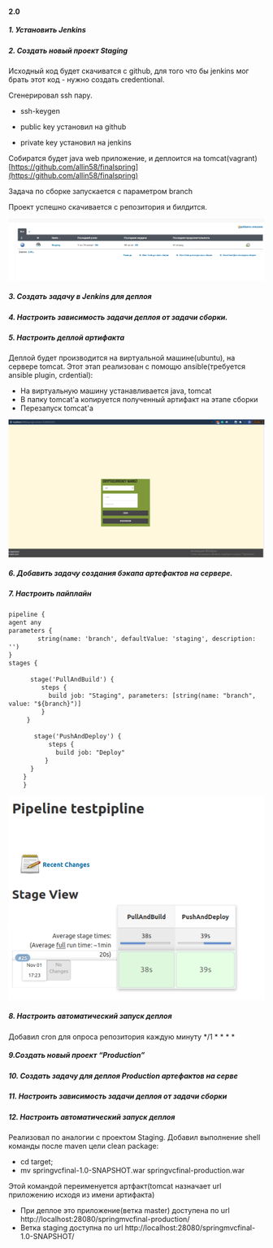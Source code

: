 ﻿#### 2.0 

#####  1. Установить Jenkins


#####  2. Создать новый проект Staging

Исходный код будет скачиватся с github, для того что бы jenkins мог брать этот код - нужно создать credentional.

Сгенерировал ssh пару.
- ssh-keygen
 
- public key установил на github
- private key установил на jenkins


Собиратся будет java web приложение, и деплоится на tomcat(vagrant) 
[https://github.com/allin58/finalspring](https://github.com/allin58/finalspring)

Задача по сборке запускается с параметром branch

Проект успешно скачивается с репозитория и билдится.

![Image alt](https://github.com/allin58/DevOps/blob/master/lab-2.0/1.PNG)  



#####  3. Создать задачу в Jenkins для деплоя
#####  4. Настроить зависимость задачи деплоя от задачи сборки.
#####  5. Настроить деплой артифакта

Деплой будет производится на виртуальной машине(ubuntu), на сервере tomcat.
Этот этап реализован с помощю ansible(требуется ansible plugin, crdential):
- На виртуальную машину устанавливается java, tomcat
- В папку tomcat'а копируется полученный артифакт на этапе сборки 
- Перезапуск tomcat'а


![Image alt](https://github.com/allin58/DevOps/blob/master/lab-2.0/2.PNG)  


#####  6. Добавить задачу создания бэкапа артефактов на сервере.


#####  7. Настроить пайплайн
```
pipeline {
agent any
parameters {
        string(name: 'branch', defaultValue: 'staging', description: '')
}
stages {

      stage('PullAndBuild') {
         steps {
           build job: "Staging", parameters: [string(name: "branch", value: "${branch}")]
         }
     }
        
       stage('PushAndDeploy') {
           steps {
             build job: "Deploy"
          }
      }        
    }
    }
```

![Image alt](https://github.com/allin58/DevOps/blob/master/lab-2.0/3.PNG)  


#####  8. Настроить автоматический запуск деплоя

Добавил cron для опроса репозитория каждую минуту */1 * * * *


#####  9.Создать новый проект “Production”
##### 10. Создать задачу для деплоя Production артефактов на серве
##### 11. Настроить зависимость задачи деплоя от задачи сборки
##### 12. Настроить автоматический запуск деплоя

Реализовал по аналогии с проектом Staging. 
Добавил выполнение shell команды после maven цели clean package:

- cd target;
- mv springvcfinal-1.0-SNAPSHOT.war springvcfinal-production.war 

Этой командой переименуется артфакт(tomcat назначает url приложению исходя из имени артифакта) 

- При деплое это приложение(ветка master) доступена по url http://localhost:28080/springmvcfinal-production/
- Ветка staging доступна по url http://localhost:28080/springmvcfinal-1.0-SNAPSHOT/ 